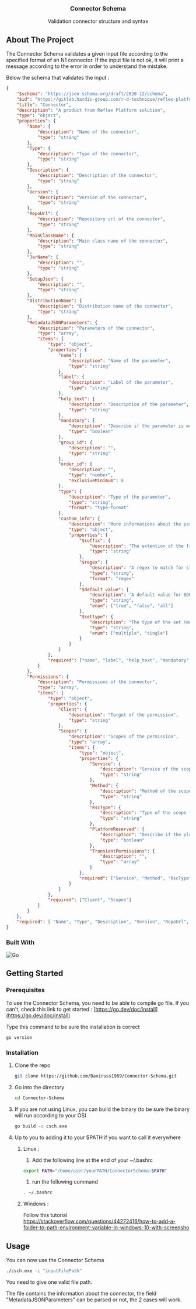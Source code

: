 <!-- PROJECT LOGO -->
<br />
<div align="center">
  <h3 align="center">Connector Schema</h3>

  <p align="center">
    Validation connector structure and syntax
  </p>
</div>

<!-- ABOUT THE PROJECT -->
## About The Project

The Connector Schema validates a given input file according to the specified format of an N1 connector. If the input file is not ok, it will print a message according to the error in order to understand the mistake.

Below the schema that validates the input :

```json
{
    "$schema": "https://json-schema.org/draft/2020-12/schema",
    "$id": "https://gitlab.hardis-group.com/r-d-technique/reflex-platform/deployment/platform-setup/-/raw/develop/100.upgrade-release/connectors/connector-RFX-latest.json?ref_type=heads",
    "title": "Connector",
    "description": "A product from Reflex Platform solution",
    "type": "object",
    "properties": {
        "Name": {
            "description": "Name of the connector",
            "type": "string"
        },
        "Type": {
            "description": "Type of the connector",
            "type": "string"
        },
        "Description": {
            "description": "Description of the connector",
            "type": "string"
        },
        "Version": {
            "description": "Version of the connector",
            "type": "string"
        },
        "RepoUrl": {
            "description": "Repository url of the connector",
            "type": "string"
        },
        "MainClassName": {
            "description": "Main class name of the connector",
            "type": "string"
        },
        "JarName": {
            "description": "",
            "type": "string"
        },
        "SetupJson": {
            "description": "",
            "type": "string"
        },
        "DistributionName": {
            "description": "Distribution name of the connector",
            "type": "string"
        },
        "MetadataJSONParameters": {
            "description": "Parameters of the connector",
            "type": "array",
            "items": {
                "type": "object",
                "properties": {
                    "name": {
                        "description": "Name of the parameter",
                        "type": "string"
                    },
                    "label": {
                        "description": "Label of the parameter",
                        "type": "string"
                    },
                    "help_text": {
                        "description": "Description of the parameter",
                        "type": "string"
                    },
                    "mandatory": {
                        "description": "Describe if the parameter is mandatory",
                        "type": "boolean"
                    },
                    "group_id": {
                        "description": "",
                        "type": "string"
                    },
                    "order_id": {
                        "description": "",
                        "type": "number",
                        "exclusiveMinimum": 0
                    },
                    "type": {
                        "description": "Type of the parameter",
                        "type": "string",
                        "format": "type-format"
                    },
                    "custom_info": {
                        "description": "More informations about the parameter",
                        "type": "object",
                        "properties": {
                            "$suffix": {
                                "description": "The extention of the file for FILE format",
                                "type": "string"
                            },
                            "$regex": {
                                "description": "A regex to match for string format",
                                "type": "string",
                                "format": "regex"
                            },
                            "$default_value": {
                                "description": "A default value for BOOLEAN or SET formats",
                                "type": "string",
                                "enum": ["true", "false", "all"]
                            },
                            "$settype": {
                                "description": "The type of the set (multiple or single)",
                                "type": "string",
                                "enum": ["multiple", "single"]
                            }
                        }
                    }
                },
                "required": ["name", "label", "help_text", "mandatory", "group_id", "order_id", "type"]
            }
        },
        "Permissions": {
            "description": "Permissions of the connector",
            "type": "array",
            "items": {
                "type": "object",
                "properties": {
                    "Client": {
                        "description": "Target of the permission",
                        "type": "string"
                    },
                    "Scopes": {
                        "description": "Scopes of the permission",
                        "type": "array",
                        "items": {
                            "type": "object",
                            "properties": {
                                "Service": {
                                    "description": "Service of the scope",
                                    "type": "string"
                                },
                                "Method": {
                                    "description": "Method of the scope",
                                    "type": "string"
                                },
                                "RscType": {
                                    "description": "Type of the scope (projet, orga, connection...)",
                                    "type": "string"
                                },
                                "PlatformReserved": {
                                    "description": "Describe if the platform is reserved",
                                    "type": "boolean"
                                },
                                "TransientPermissions": {
                                    "description": "",
                                    "type": "array"
                                }     
                            },
                            "required": ["Service", "Method", "RscType", "PlatformReserved", "TransientPermissions"]
                        }
                    }
                },
                "required": ["Client", "Scopes"]
            }
        }
    },
    "required": [ "Name", "Type", "Description", "Version", "RepoUrl", "MainClassName", "JarName", "SetupJson", "DistributionName", "MetadataJSONParameters"]
}
```

### Built With
![Go](https://img.shields.io/badge/go-%2300ADD8.svg?style=for-the-badge&logo=go&logoColor=white)


<!-- GETTING STARTED -->
## Getting Started
### Prerequisites

To use the Connector Schema, you need to be able to compile go file. If you can't, check this link to get started : [https://go.dev/doc/install](https://go.dev/doc/install)

Type this command to be sure the installation is correct
  ```sh
  go version
  ```

### Installation


1. Clone the repo
   ```sh
   git clone https://github.com/Daviruss1969/Connector-Schema.git
   ```
2. Go into the directory
    ```sh
    cd Connector-Schema
    ```
3. If you are not using Linux, you can build the binary (to be sure the binary will run according to your OS)
   ```sh
   go build -o csch.exe
   ```
4. Up to you to adding it to your $PATH if you want to call it everywhere
    1. Linux :
         1. Add the following line at the end of your ~/.bashrc
        ```sh
        export PATH="/home/user/yourPATH/ConnectorSchema:$PATH"
        ```
        1. run the following command 
        ```sh
        . ~/.bashrc
        ```
     2. Windows :
        
        Follow this tutorial https://stackoverflow.com/questions/44272416/how-to-add-a-folder-to-path-environment-variable-in-windows-10-with-screensho

<!-- USAGE EXAMPLES -->
## Usage

You can now use the Connector Schema 
```sh
./csch.exe -i "inputFilePath"
```

You need to give one valid file path.

The file contains the information about the connector, the field "MetadataJSONParameters" can be parsed or not, the 2 cases will work.